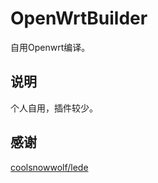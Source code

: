 # OpenWrtBuilder

自用Openwrt编译。

## 说明

个人自用，插件较少。


## 感谢

[coolsnowwolf/lede](https://github.com/coolsnowwolf/lede)
